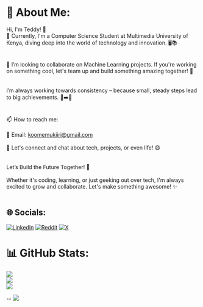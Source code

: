 # 💫 About Me:
Hi, I'm Teddy! 👋<br>🌱 Currently, I'm a Computer Science Student at Multimedia University of Kenya, diving deep into the world of technology and innovation. 🖥️📚</br><br><br>👯 I’m looking to collaborate on Machine Learning projects. If you're working on something cool, let's team up and build something amazing together! 🚀</br><br><br>I’m always working towards consistency – because small, steady steps lead to big achievements. 🐢➡️🐇</br><br><br>📫 How to reach me:<br><br>📧 Email: koomemukiiri@gmail.com<br><br>💬 Let's connect and chat about tech, projects, or even life! 😄</br><br><br>Let’s Build the Future Together! 🌟</br><br>Whether it's coding, learning, or just geeking out over tech, I'm always excited to grow and collaborate. Let's make something awesome! ✨</br><br>


## 🌐 Socials:
[![LinkedIn](https://img.shields.io/badge/LinkedIn-%230077B5.svg?logo=linkedin&logoColor=white)](https://linkedin.com/in/MukiiriKoome) [![Reddit](https://img.shields.io/badge/Reddit-%23FF4500.svg?logo=Reddit&logoColor=white)](https://reddit.com/user/Koomes) [![X](https://img.shields.io/badge/X-black.svg?logo=X&logoColor=white)](https://x.com/_ko_ome) 

# 📊 GitHub Stats:
![](https://github-readme-stats.vercel.app/api?username=MukiiriKoome&theme=merko&hide_border=false&include_all_commits=false&count_private=false)<br/>
![](https://nirzak-streak-stats.vercel.app/?user=MukiiriKoome&theme=merko&hide_border=false)<br/>
![](https://github-readme-stats.vercel.app/api/top-langs/?username=MukiiriKoome&theme=merko&hide_border=false&include_all_commits=false&count_private=false&layout=compact)

--
[![](https://visitcount.itsvg.in/api?id=MukiiriKoome&icon=0&color=0)](https://visitcount.itsvg.in)

<!-- Proudly created with GPRM ( https://gprm.itsvg.in ) -->

